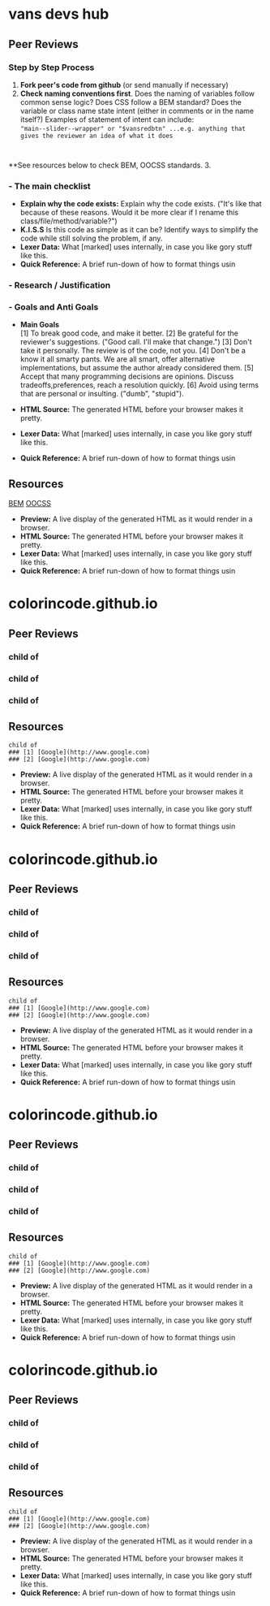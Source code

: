 # vans devs hub

## Peer Reviews

### Step by Step Process
        
1. **Fork peer's code from github** (or send manually if necessary)
2. **Check naming conventions first**. Does the naming of variables follow common sense logic? Does CSS follow a BEM standard? Does the variable or class name state intent (either in comments or in the name itself?) 
Examples of statement of intent can include:<br/>
<code>"main--slider--wrapper" or "$vansredbtn" ...e.g. anything that gives the reviewer an idea of what it does
</code>
 **See resources below to check BEM, OOCSS standards.
3. 

### - The main checklist

- **Explain why the code exists:**  Explain why the code exists. ("It's like that because of these reasons. Would it be more clear if I rename this class/file/method/variable?")
- **K.I.S.S**  Is this code as simple as it can be? Identify ways to simplify the code while still solving the problem, if any.
- **Lexer Data:**  What [marked] uses internally, in case you like gory stuff like this.
- **Quick Reference:**  A brief run-down of how to format things usin

### - Research / Justification
### - Goals and Anti Goals

- **Main Goals**  
        [1] To break good code, and make it better.
        [2] Be grateful for the reviewer's suggestions. ("Good call. I'll make that change.")
        [3] Don't take it personally. The review is of the code, not you.
        [4] Don't be a know it all smarty pants. We are all smart, offer alternative implementations, but assume the author already considered them. 
        [5] Accept that many programming decisions are opinions. Discuss tradeoffs,preferences, reach a resolution quickly.
        [6] Avoid using terms that are personal or insulting. ("dumb", "stupid"). 
        
- **HTML Source:**  The generated HTML before your browser makes it pretty.
- **Lexer Data:**  What [marked] uses internally, in case you like gory stuff like this.
- **Quick Reference:**  A brief run-down of how to format things usin

## Resources

   [BEM](http://getbem.com/introduction/)
   [OOCSS](http://oocss.org/)


- **Preview:**  A live display of the generated HTML as it would render in a browser.
- **HTML Source:**  The generated HTML before your browser makes it pretty.
- **Lexer Data:**  What [marked] uses internally, in case you like gory stuff like this.
- **Quick Reference:**  A brief run-down of how to format things usin

# colorincode.github.io

## Peer Reviews
### child of
### child of
### child of 
## Resources
    child of
    ### [1] [Google](http://www.google.com)
    ### [2] [Google](http://www.google.com)


- **Preview:**  A live display of the generated HTML as it would render in a browser.
- **HTML Source:**  The generated HTML before your browser makes it pretty.
- **Lexer Data:**  What [marked] uses internally, in case you like gory stuff like this.
- **Quick Reference:**  A brief run-down of how to format things usin

# colorincode.github.io

## Peer Reviews
### child of
### child of
### child of 
## Resources
    child of
    ### [1] [Google](http://www.google.com)
    ### [2] [Google](http://www.google.com)


- **Preview:**  A live display of the generated HTML as it would render in a browser.
- **HTML Source:**  The generated HTML before your browser makes it pretty.
- **Lexer Data:**  What [marked] uses internally, in case you like gory stuff like this.
- **Quick Reference:**  A brief run-down of how to format things usin

# colorincode.github.io

## Peer Reviews
### child of
### child of
### child of 
## Resources
    child of
    ### [1] [Google](http://www.google.com)
    ### [2] [Google](http://www.google.com)


- **Preview:**  A live display of the generated HTML as it would render in a browser.
- **HTML Source:**  The generated HTML before your browser makes it pretty.
- **Lexer Data:**  What [marked] uses internally, in case you like gory stuff like this.
- **Quick Reference:**  A brief run-down of how to format things usin

# colorincode.github.io

## Peer Reviews
### child of
### child of
### child of 
## Resources
    child of
    ### [1] [Google](http://www.google.com)
    ### [2] [Google](http://www.google.com)


- **Preview:**  A live display of the generated HTML as it would render in a browser.
- **HTML Source:**  The generated HTML before your browser makes it pretty.
- **Lexer Data:**  What [marked] uses internally, in case you like gory stuff like this.
- **Quick Reference:**  A brief run-down of how to format things usin
